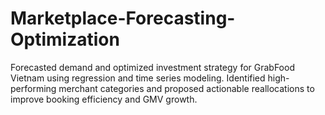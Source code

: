 # Marketplace-Forecasting-Optimization
Forecasted demand and optimized investment strategy for GrabFood Vietnam using regression and time series modeling. Identified high-performing merchant categories and proposed actionable reallocations to improve booking efficiency and GMV growth.
